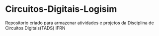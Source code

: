 # Circuitos-Digitais-Logisim
Repositorio criado para armazenar atividades e projetos da Disciplina de Circuitos Digitais(TADS) IFRN
